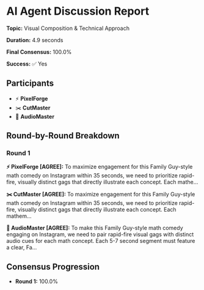 # AI Agent Discussion Report

**Topic:** Visual Composition & Technical Approach

**Duration:** 4.9 seconds

**Final Consensus:** 100.0%

**Success:** ✅ Yes

## Participants

- ⚡ **PixelForge**
- ✂️ **CutMaster**
- 🎵 **AudioMaster**

## Round-by-Round Breakdown

### Round 1

**⚡ PixelForge [AGREE]:** To maximize engagement for this Family Guy-style math comedy on Instagram within 35 seconds, we need to prioritize rapid-fire, visually distinct gags that directly illustrate each concept.  Each mathe...

**✂️ CutMaster [AGREE]:** To maximize engagement for this Family Guy-style math comedy on Instagram within 35 seconds, we need to prioritize rapid-fire, visually distinct gags that directly illustrate each concept. Each mathem...

**🎵 AudioMaster [AGREE]:** To make this Family Guy-style math comedy engaging on Instagram, we need to pair rapid-fire visual gags with distinct audio cues for each math concept. Each 5-7 second segment must feature a clear, Fa...

## Consensus Progression

- **Round 1:** 100.0%
